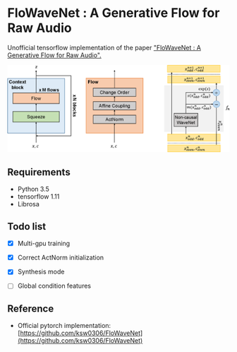 # FloWaveNet : A Generative Flow for Raw Audio

Unofficial tensorflow implementation of the paper ["FloWaveNet : A Generative Flow for Raw Audio".](https://arxiv.org/abs/1811.02155)

<img src="png/model.png">

## Requirements

- Python 3.5
- tensorflow 1.11
- Librosa

## Todo list

- [x] Multi-gpu training
- [x] Correct ActNorm initialization
- [x] Synthesis mode
- [ ] Global condition features


## Reference

 - Official pytorch implementation: [https://github.com/ksw0306/FloWaveNet](https://github.com/ksw0306/FloWaveNet)
